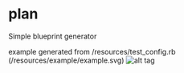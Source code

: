# plan
Simple blueprint generator

example generated from /resources/test_config.rb (/resources/example/example.svg)
![alt tag](https://cdn.rawgit.com/Rataah/plan/0.1.0/resources/example/example.svg)
